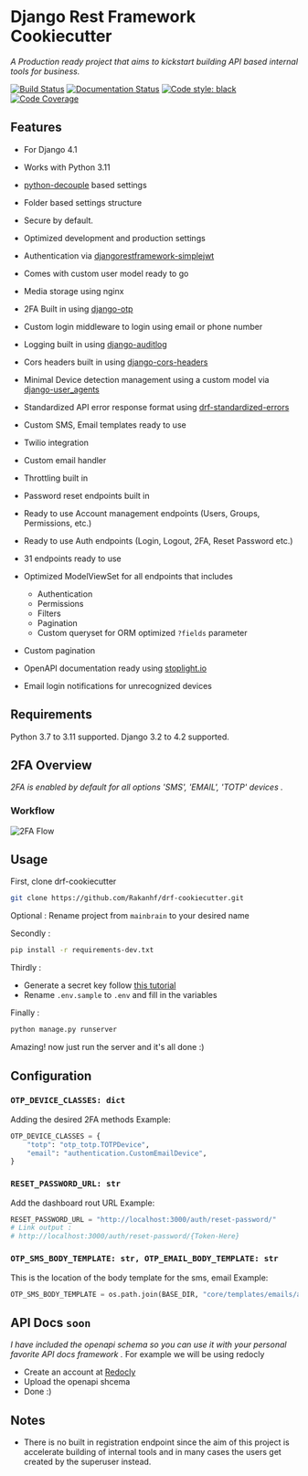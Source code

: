 
# Django Rest Framework Cookiecutter

_A Production ready project that aims to kickstart building API based internal tools for business._

[![Build Status](https://img.shields.io/github/actions/workflow/status/cookiecutter/cookiecutter-django/ci.yml?branch=master)](https://github.com/cookiecutter/cookiecutter-django/actions/workflows/ci.yml?query=branch%3Amaster) [![Documentation Status](https://readthedocs.org/projects/cookiecutter-django/badge/?version=latest)](https://cookiecutter-django.readthedocs.io/en/latest/?badge=latest) [![Code style: black](https://img.shields.io/badge/code%20style-black-000000.svg)](https://github.com/ambv/black)
[![Code Coverage](https://img.shields.io/badge/coverage-94-blue)](https://github.com/Rakanhf/drf-internal-cookiecutter)

## Features

- For Django 4.1

- Works with Python 3.11

- [python-decouple](https://pypi.org/project/python-decouple/) based settings
- Folder based settings structure
- Secure by default.

- Optimized development and production settings

- Authentication via [djangorestframework-simplejwt](https://github.com/jazzband/djangorestframework-simplejwt)

- Comes with custom user model ready to go

- Media storage using nginx

- 2FA Built in using [django-otp](https://github.com/django-otp/django-otp)

- Custom login middleware to login using email or phone number

- Logging built in using [django-auditlog](https://github.com/jazzband/django-auditlog)

- Cors headers built in using [django-cors-headers](https://github.com/adamchainz/django-cors-headers)

- Minimal Device detection management using a custom model via [django-user_agents](https://github.com/selwin/django-user_agents)

- Standardized API error response format using [drf-standardized-errors](https://github.com/ghazi-git/drf-standardized-errors)

- Custom SMS, Email templates ready to use
-  Twilio integration 
- Custom email handler
- Throttling built in

- Password reset endpoints built in

- Ready to use Account management endpoints (Users, Groups, Permissions, etc.)

- Ready to use Auth endpoints (Login, Logout, 2FA, Reset Password etc.)

- 31 endpoints ready to use

- Optimized ModelViewSet for all endpoints that includes
	- Authentication
	- Permissions
	- Filters
	- Pagination
	- Custom queryset for ORM optimized `?fields` parameter
- Custom pagination
- OpenAPI documentation ready using [stoplight.io](https://stoplight.io/)
- Email login notifications for unrecognized devices 

## Requirements
Python 3.7 to 3.11 supported.
Django 3.2 to 4.2 supported.

## 2FA Overview

_2FA is enabled by default for all options 'SMS', 'EMAIL', 'TOTP' devices ._

### Workflow
![2FA Flow](https://res.cloudinary.com/dmledf14h/image/upload/c_pad,b_auto:predominant,fl_preserve_transparency/v1685643856/2FA_i6xoad.jpg?_s=public-apps)

## Usage
First, clone drf-cookiecutter
```bash
git clone https://github.com/Rakanhf/drf-cookiecutter.git
```
Optional : Rename project from `mainbrain` to your desired name

Secondly : 
   ```bash
pip install -r requirements-dev.txt
```

Thirdly :
- Generate a secret key follow [this tutorial](https://codinggear.blog/django-generate-secret-key/)
- Rename `.env.sample` to `.env` and fill in the variables

Finally :
   ```bash
python manage.py runserver
```

Amazing! now just run the server and it's all done :)

## Configuration
### `OTP_DEVICE_CLASSES: dict`
Adding the desired 2FA methods 
Example:
```python
OTP_DEVICE_CLASSES = {
	"totp": "otp_totp.TOTPDevice",
	"email": "authentication.CustomEmailDevice",
}
```
### `RESET_PASSWORD_URL: str`
Add the dashboard rout URL 
Example:
```python
RESET_PASSWORD_URL = "http://localhost:3000/auth/reset-password/"
# Link output :
# http://localhost:3000/auth/reset-password/{Token-Here}
```
### `OTP_SMS_BODY_TEMPLATE: str, OTP_EMAIL_BODY_TEMPLATE: str`
This is the location of the body template for the sms, email
Example:
```python
OTP_SMS_BODY_TEMPLATE = os.path.join(BASE_DIR, "core/templates/emails/auth/sms_otp.html")
```

## API Docs `soon`
_I have included the openapi schema so you can use it with your personal favorite API docs framework ._
For example we will be using redocly
- Create an account at [Redocly](https://redocly.com/reference/)
- Upload the openapi shcema
- Done :)

## Notes
- There is no built in registration endpoint since the aim of this project is accelerate building of internal tools and in many cases the users get created by the superuser instead.

